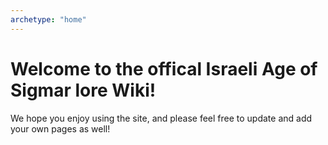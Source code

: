 ```yaml
---
archetype: "home"
---
```


**Welcome to the offical Israeli Age of Sigmar lore Wiki!**
=================================

We hope you enjoy using the site, and please feel free to update  and add your own pages as well!

